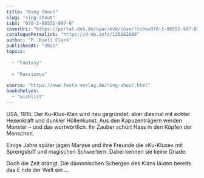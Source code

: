 ```yaml
---
title: "Ring Shout"
slug: "ring-shout"
isbn: "978-3-86552-997-8"
coverUri: "https://portal.dnb.de/opac/mvb/cover?isbn=978-3-86552-997-8"
cataloguePermalink: "https://d-nb.info/126162808"
author: "P. Djèlí Clark"
publishedAt: "2022"
topics:
  
  - "Fantasy"
    
  - "Rassismus"
    
source: "https://www.festa-verlag.de/ring-shout.html"
bookshelves: 
  - "wishlist"
---
```

USA, 1915: Der Ku-Klux-Klan wird neu gegründet, aber diesmal mit echter 
Hexenkraft und dunkler Höllenkunst. Aus den Kapuzenträgern werden Monster – 
und das wortwörtlich. Ihr Zauber schürt Hass in den Köpfen der Menschen.

Einige Jahre später jagen Maryse und ihre Freunde die »Ku-Kluxe« mit 
Sprengstoff und magischen Schwertern. Dabei kennen sie keine Gnade.

Doch die Zeit drängt. Die dämonischen Schergen des Klans läuten bereits das E
nde der Welt ein ...